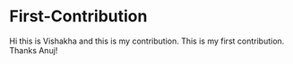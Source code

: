 # First-Contribution
Hi this is Vishakha and this is my contribution.
This is my first contribution.
Thanks Anuj!

